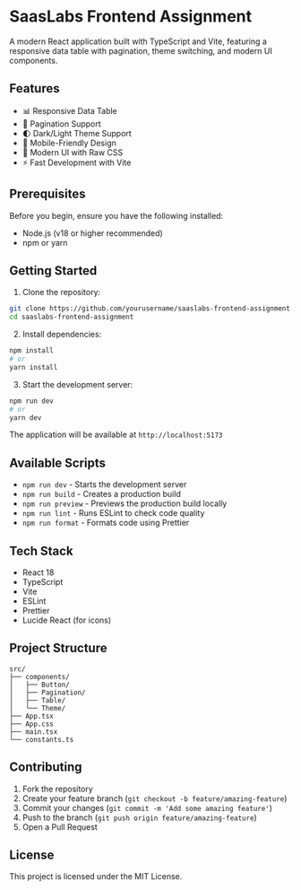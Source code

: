 # SaasLabs Frontend Assignment

A modern React application built with TypeScript and Vite, featuring a responsive data table with pagination, theme switching, and modern UI components.

## Features

- 📊 Responsive Data Table
- 🔄 Pagination Support
- 🌓 Dark/Light Theme Support
- 📱 Mobile-Friendly Design
- 🎨 Modern UI with Raw CSS
- ⚡ Fast Development with Vite

## Prerequisites

Before you begin, ensure you have the following installed:

- Node.js (v18 or higher recommended)
- npm or yarn

## Getting Started

1. Clone the repository:

```bash
git clone https://github.com/yourusername/saaslabs-frontend-assignment.git
cd saaslabs-frontend-assignment
```

2. Install dependencies:

```bash
npm install
# or
yarn install
```

3. Start the development server:

```bash
npm run dev
# or
yarn dev
```

The application will be available at `http://localhost:5173`

## Available Scripts

- `npm run dev` - Starts the development server
- `npm run build` - Creates a production build
- `npm run preview` - Previews the production build locally
- `npm run lint` - Runs ESLint to check code quality
- `npm run format` - Formats code using Prettier

## Tech Stack

- React 18
- TypeScript
- Vite
- ESLint
- Prettier
- Lucide React (for icons)

## Project Structure

```
src/
├── components/
│   ├── Button/
│   ├── Pagination/
│   ├── Table/
│   └── Theme/
├── App.tsx
├── App.css
├── main.tsx
└── constants.ts
```

## Contributing

1. Fork the repository
2. Create your feature branch (`git checkout -b feature/amazing-feature`)
3. Commit your changes (`git commit -m 'Add some amazing feature'`)
4. Push to the branch (`git push origin feature/amazing-feature`)
5. Open a Pull Request

## License

This project is licensed under the MIT License.
